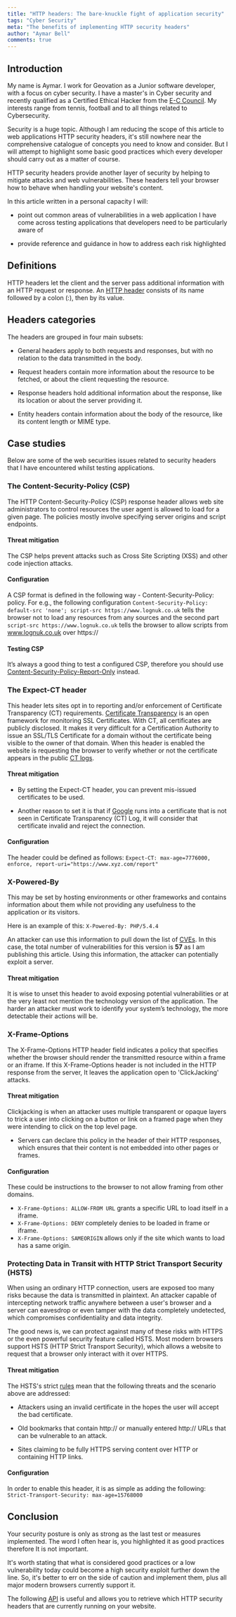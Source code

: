 ```yaml
---
title: "HTTP headers: The bare-knuckle fight of application security"
tags: "Cyber Security"
meta: "The benefits of implementing HTTP security headers"
author: "Aymar Bell"
comments: true
---
```


## Introduction
My name is Aymar. I work for Geovation as a Junior software developer, with a focus on cyber security. I have a master's in Cyber security and recently qualified as a Certified Ethical Hacker from the [E-C Council][ecc]. My interests range from tennis, football and to all things related to Cybersecurity.

Security is a huge topic. Although I am reducing the scope of this article to web applications HTTP security headers, it's still nowhere near the comprehensive catalogue of concepts you need to know and consider. But I will attempt to highlight some basic good practices which every developer should carry out as a matter of course.    

HTTP security headers provide another layer of security by helping to mitigate attacks and web vulnerabilities. These headers tell your browser how to behave when handling your website's content.

In this article written in a personal capacity I will:

- point out common areas of vulnerabilities in a web application I have come across testing applications that developers need to be particularly aware of  

- provide reference and guidance in how to address each risk highlighted

## Definitions  
HTTP headers let the client and the server pass additional information with an HTTP request or response. An [HTTP header][http] consists of its name followed by a colon (:), then by its value.

## Headers categories  
The headers are grouped in four main subsets:

- General headers apply to both requests and responses, but with no relation to the data transmitted in the body.

- Request headers contain more information about the resource to be fetched, or about the client requesting the resource.

- Response headers hold additional information about the response, like its location or about the server providing it.

- Entity headers contain information about the body of the resource, like its content length or MIME type.  

## Case studies
Below are some of the web securities issues related to security headers that I have encountered whilst testing applications.

### The Content-Security-Policy (CSP)

The HTTP Content-Security-Policy (CSP) response header allows web site administrators to control resources the user agent is allowed to load for a given page. The policies mostly involve specifying server origins and script endpoints.  

#### Threat mitigation
The CSP helps prevent attacks such as Cross Site Scripting (XSS) and other code injection attacks.  

#### Configuration
A CSP format is defined in the following way -  Content-Security-Policy: policy. For e.g., the following configuration ```Content-Security-Policy: default-src 'none'; script-src https://www.lognuk.co.uk``` tells the browser not to load any resources from any sources and the second part ```script-src https://www.lognuk.co.uk``` tells the browser to allow scripts from www.lognuk.co.uk over https://

#### Testing CSP
It’s always a good thing to test a configured CSP, therefore you should use [Content-Security-Policy-Report-Only][csp] instead.

### The Expect-CT header  
This header lets sites opt in to reporting and/or enforcement of Certificate Transparency (CT) requirements. [Certificate Transparency][ct] is an open framework for monitoring SSL Certificates. With CT, all certificates are publicly disclosed. It makes it very difficult for a Certification Authority to issue an SSL/TLS Certificate for a domain without the certificate being visible to the owner of that domain. When this header is enabled the website is requesting the browser to verify whether or not the certificate appears in the public [CT logs][ctlogs].

#### Threat mitigation
- By setting the Expect-CT header, you can prevent mis-issued certificates to be used.

- Another reason to set it is that if [Google][report] runs into a certificate that is not seen in Certificate Transparency (CT) Log, it will consider that certificate invalid and reject the connection.

#### Configuration
The header could be defined as follows: ```Expect-CT: max-age=7776000, enforce, report-uri="https://www.xyz.com/report"```

### X-Powered-By
This may be set by hosting environments or other frameworks and contains information about them while not providing any usefulness to the application or its visitors.

Here is an example of this: ```X-Powered-By: PHP/5.4.4```

An attacker can use this information to pull down the list of [CVEs][cves]. In this case, the total number of vulnerabilities for this version is __57__ as I am publishing this article. Using this information, the attacker can potentially exploit a server.

#### Threat mitigation

It is wise to unset this header to avoid exposing potential vulnerabilities or at the very least not mention the technology version of the application. The harder an attacker must work to identify your system’s technology, the more detectable their actions will be.

### X-Frame-Options
The X-Frame-Options HTTP header field indicates a policy that specifies whether the browser should render the transmitted resource within a frame or an iframe. If this X-Frame-Options header is not included in the HTTP response from the server, It leaves the application open to 'ClickJacking' attacks.

#### Threat mitigation
Clickjacking is when an attacker uses multiple transparent or opaque layers to trick a user into clicking on a button or link on a framed page when they were intending to click on the top level page.
- Servers can declare this policy in the header of their HTTP responses, which ensures that their content is not embedded into other pages or frames.

#### Configuration
These could be instructions to the browser to not allow framing from other domains.
- ```X-Frame-Options: ALLOW-FROM URL``` grants a specific URL to load itself in a iframe.
- ```X-Frame-Options: DENY``` completely denies to be loaded in frame or iframe.
- ```X-Frame-Options: SAMEORIGIN``` allows only if the site which wants to load has a same origin.

### Protecting Data in Transit with HTTP Strict Transport Security (HSTS)

When using an ordinary HTTP connection, users are exposed too many risks because the data is transmitted in plaintext. An attacker capable of intercepting network traffic anywhere between a user's browser and a server can eavesdrop or even tamper with the data completely undetected, which compromises confidentiality and data integrity.

The good news is, we can protect against many of these risks with HTTPS or the even powerful security feature called HSTS. Most modern browsers support HSTS (HTTP Strict Transport Security), which allows a website to request that a browser only interact with it over HTTPS.

#### Threat mitigation

The HSTS's strict [rules][rules] mean that the following threats and the scenario above are addressed:

- Attackers using an invalid certificate in the hopes the user will accept the bad certificate.

- Old bookmarks that contain http:// or manually entered http:// URLs that can be vulnerable to an attack.

- Sites claiming to be fully HTTPS serving content over HTTP or containing HTTP links.

#### Configuration  

In order to enable this header, it is as simple as adding the following: ```Strict-Transport-Security: max-age=15768000```

## Conclusion
Your security posture is only as strong as the last test or measures implemented. The word I often hear is, you highlighted it as good practices therefore It is not important.

It's worth stating that what is considered good practices or a low vulnerability today could become a high security exploit further down the line. So, it's better to err on the side of caution and implement them, plus all major modern browsers currently support it.  

The following [API][api] is useful and allows you to retrieve which HTTP security headers that are currently running on your website.

[ecc]: https://www.eccouncil.org/
[http]: https://developer.mozilla.org/en-US/docs/Web/HTTP/Headers#Security
[csp]: https://developer.mozilla.org/en-US/docs/Web/HTTP/CSP
[ct]: https://www.certificate-transparency.org/
[ctlogs]: https://www.certificate-transparency.org/known-logs
[report]: https://transparencyreport.google.com/https/certificates?hl=en_GB
[cves]: https://www.cvedetails.com/vulnerability-list/vendor_id-74/product_id-128/version_id-130366/PHP-PHP-5.4.4.html
[rules]: https://cheatsheetseries.owasp.org/cheatsheets/HTTP_Strict_Transport_Security_Cheat_Sheet.html
[api]: https://securityheaders.com
